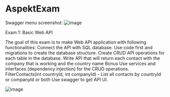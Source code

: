 ﻿# AspektExam
Swagger menu screenshot:
![image](https://github.com/4emar/AspektExam/assets/81175325/042e3935-4f89-43a8-8ad3-340f8ba395bb)
 
Exam 1: Basic Web API

The goal of this exam is to make Web API application with following functionalities:
Connect the API with SQL database.
Use code first and migrations to create the database structure.
Create CRUD API operations for each table in the database.
Write API that will return each contact with the company that is working and the country name
Bonus
Use services and interfaces (dependency injection) for the CRUD operations.
FilterContacts(int countryId, int companyId) - List all contacts by countryId or companyId or both
Use swagger to get API UI.

![image](https://github.com/4emar/AspektExam/assets/81175325/7647f6fc-0892-4832-b60f-33fcc298205f)
